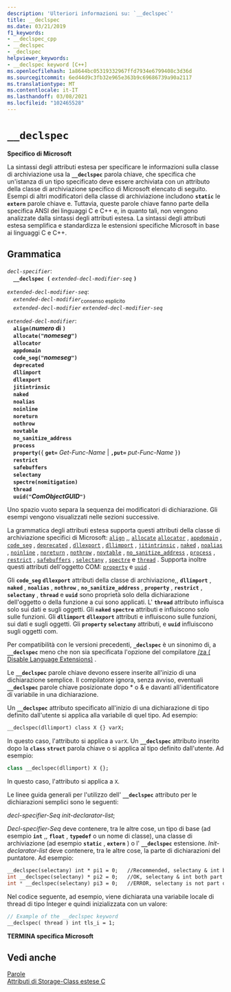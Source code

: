 ```yaml
---
description: 'Ulteriori informazioni su: `__declspec`'
title: __declspec
ms.date: 03/21/2019
f1_keywords:
- __declspec_cpp
- __declspec
- _declspec
helpviewer_keywords:
- __declspec keyword [C++]
ms.openlocfilehash: 1a8644bc05319332967ffd7934e6799408c3d36d
ms.sourcegitcommit: 6ed44d9c3fb32e965e363b9c69686739a90a2117
ms.translationtype: MT
ms.contentlocale: it-IT
ms.lasthandoff: 03/08/2021
ms.locfileid: "102465528"
---
```

# `__declspec`

**Specifico di Microsoft**

La sintassi degli attributi estesa per specificare le informazioni sulla classe di archiviazione usa la **`__declspec`** parola chiave, che specifica che un'istanza di un tipo specificato deve essere archiviata con un attributo della classe di archiviazione specifico di Microsoft elencato di seguito. Esempi di altri modificatori della classe di archiviazione includono **`static`** le **`extern`** parole chiave e. Tuttavia, queste parole chiave fanno parte della specifica ANSI dei linguaggi C e C++ e, in quanto tali, non vengono analizzate dalla sintassi degli attributi estesa. La sintassi degli attributi estesa semplifica e standardizza le estensioni specifiche Microsoft in base ai linguaggi C e C++.

## <a name="grammar"></a>Grammatica

*`decl-specifier`*:\
&emsp;**`__declspec (`**  *`extended-decl-modifier-seq`*  **`)`**

*`extended-decl-modifier-seq`*:\
&emsp;*`extended-decl-modifier`*<sub>consenso esplicito</sub>\
&emsp;*`extended-decl-modifier`* *`extended-decl-modifier-seq`*

*`extended-decl-modifier`*:\
&emsp;**`align(`***numero* di **`)`**\
&emsp;**`allocate("`***nomeseg***`")`**\
&emsp;**`allocator`**\
&emsp;**`appdomain`**\
&emsp;**`code_seg("`***nomeseg***`")`**\
&emsp;**`deprecated`**\
&emsp;**`dllimport`**\
&emsp;**`dllexport`**\
&emsp;**`jitintrinsic`**\
&emsp;**`naked`**\
&emsp;**`noalias`**\
&emsp;**`noinline`**\
&emsp;**`noreturn`**\
&emsp;**`nothrow`**\
&emsp;**`novtable`**\
&emsp;**`no_sanitize_address`**\
&emsp;**`process`**\
&emsp;**`property(`**{ **`get=`** _Get-Func-Name_ &#124; **`,put=`** _put-Func-Name_ }**`)`**\
&emsp;**`restrict`**\
&emsp;**`safebuffers`**\
&emsp;**`selectany`**\
&emsp;**`spectre(nomitigation)`**\
&emsp;**`thread`**\
&emsp;**`uuid("`***ComObjectGUID***`")`**

Uno spazio vuoto separa la sequenza dei modificatori di dichiarazione. Gli esempi vengono visualizzati nelle sezioni successive.

La grammatica degli attributi estesa supporta questi attributi della classe di archiviazione specifici di Microsoft: [`align`](../cpp/align-cpp.md) ,, [`allocate`](../cpp/allocate.md) [`allocator`](../cpp/allocator.md) , [`appdomain`](../cpp/appdomain.md) , [`code_seg`](../cpp/code-seg-declspec.md) , [`deprecated`](../cpp/deprecated-cpp.md) , [`dllexport`](../cpp/dllexport-dllimport.md) , [`dllimport`](../cpp/dllexport-dllimport.md) , [`jitintrinsic`](../cpp/jitintrinsic.md) , [`naked`](../cpp/naked-cpp.md) , [`noalias`](../cpp/noalias.md) , [`noinline`](../cpp/noinline.md) , [`noreturn`](../cpp/noreturn.md) , [`nothrow`](../cpp/nothrow-cpp.md) , [`novtable`](../cpp/novtable.md) , [`no_sanitize_address`](../cpp/no-sanitize-address.md) , [`process`](../cpp/process.md) , [`restrict`](../cpp/restrict.md) , [`safebuffers`](../cpp/safebuffers.md) , [`selectany`](../cpp/selectany.md) , [`spectre`](../cpp/spectre.md) e [`thread`](../cpp/thread.md) . Supporta inoltre questi attributi dell'oggetto COM: [`property`](../cpp/property-cpp.md) e [`uuid`](../cpp/uuid-cpp.md) .

Gli **`code_seg`** **`dllexport`** attributi della classe di archiviazione,, **`dllimport`** , **`naked`** , **`noalias`** , **`nothrow`** , **`no_sanitize_address`** , **`property`** , **`restrict`** , **`selectany`** , **`thread`** e **`uuid`** sono proprietà solo della dichiarazione dell'oggetto o della funzione a cui sono applicati. L' **`thread`** attributo influisca solo sui dati e sugli oggetti. Gli **`naked`** **`spectre`** attributi e influiscono solo sulle funzioni. Gli **`dllimport`** **`dllexport`** attributi e influiscono sulle funzioni, sui dati e sugli oggetti. Gli **`property`** **`selectany`** attributi, e **`uuid`** influiscono sugli oggetti com.

Per compatibilità con le versioni precedenti, **`_declspec`** è un sinonimo di, a **`__declspec`** meno che non sia specificata l'opzione del compilatore [/za \( Disable Language Extensions)](../build/reference/za-ze-disable-language-extensions.md) .

Le **`__declspec`** parole chiave devono essere inserite all'inizio di una dichiarazione semplice. Il compilatore ignora, senza avviso, eventuali **`__declspec`** parole chiave posizionate dopo * o & e davanti all'identificatore di variabile in una dichiarazione.

Un **`__declspec`** attributo specificato all'inizio di una dichiarazione di tipo definito dall'utente si applica alla variabile di quel tipo. Ad esempio:

```cpp
__declspec(dllimport) class X {} varX;
```

In questo caso, l'attributo si applica a `varX`. Un **`__declspec`** attributo inserito dopo la **`class`** **`struct`** parola chiave o si applica al tipo definito dall'utente. Ad esempio:

```cpp
class __declspec(dllimport) X {};
```

In questo caso, l'attributo si applica a `X`.

Le linee guida generali per l'utilizzo dell' **`__declspec`** attributo per le dichiarazioni semplici sono le seguenti:

*decl-specifier-Seq* *init-declarator-list*;

*Decl-specifier-Seq* deve contenere, tra le altre cose, un tipo di base (ad esempio **`int`** ,, **`float`** , **`typedef`** o un nome di classe), una classe di archiviazione (ad esempio **`static`** , **`extern`** ) o l' **`__declspec`** estensione. *Init-declarator-list* deve contenere, tra le altre cose, la parte di dichiarazioni del puntatore. Ad esempio:

```cpp
__declspec(selectany) int * pi1 = 0;   //Recommended, selectany & int both part of decl-specifier
int __declspec(selectany) * pi2 = 0;   //OK, selectany & int both part of decl-specifier
int * __declspec(selectany) pi3 = 0;   //ERROR, selectany is not part of a declarator
```

Nel codice seguente, ad esempio, viene dichiarata una variabile locale di thread di tipo Integer e quindi inizializzata con un valore:

```cpp
// Example of the __declspec keyword
__declspec( thread ) int tls_i = 1;
```

**TERMINA specifica Microsoft**

## <a name="see-also"></a>Vedi anche

[Parole](../cpp/keywords-cpp.md)\
[Attributi di Storage-Class estese C](../c-language/c-extended-storage-class-attributes.md)
